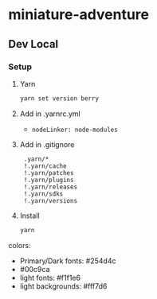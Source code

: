 # miniature-adventure

## Dev Local
### Setup
1. Yarn
    ```sh
    yarn set version berry
    ```
2. Add in  .yarnrc.yml
   - ``nodeLinker: node-modules`` 

3. Add in .gitignore
   ```
    .yarn/*
    !.yarn/cache
    !.yarn/patches
    !.yarn/plugins
    !.yarn/releases
    !.yarn/sdks
    !.yarn/versions
   ```
4. Install 
    ```sh
    yarn
    ```
colors:

- Primary/Dark fonts: #254d4c
- #00c9ca
- light fonts: #f1f1e6
- light backgrounds: #fff7d6